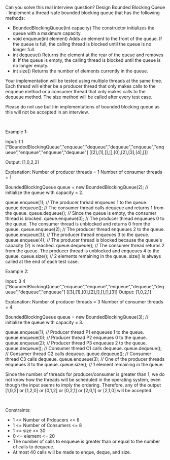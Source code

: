 Can you solve this real interview question? Design Bounded Blocking Queue - Implement a thread-safe bounded blocking queue that has the following methods:

 * BoundedBlockingQueue(int capacity) The constructor initializes the queue with a maximum capacity.
 * void enqueue(int element) Adds an element to the front of the queue. If the queue is full, the calling thread is blocked until the queue is no longer full.
 * int dequeue() Returns the element at the rear of the queue and removes it. If the queue is empty, the calling thread is blocked until the queue is no longer empty.
 * int size() Returns the number of elements currently in the queue.

Your implementation will be tested using multiple threads at the same time. Each thread will either be a producer thread that only makes calls to the enqueue method or a consumer thread that only makes calls to the dequeue method. The size method will be called after every test case.

Please do not use built-in implementations of bounded blocking queue as this will not be accepted in an interview.

 

Example 1:


Input:
1
1
["BoundedBlockingQueue","enqueue","dequeue","dequeue","enqueue","enqueue","enqueue","enqueue","dequeue"]
[[2],[1],[],[],[0],[2],[3],[4],[]]

Output:
[1,0,2,2]

Explanation:
Number of producer threads = 1
Number of consumer threads = 1

BoundedBlockingQueue queue = new BoundedBlockingQueue(2);   // initialize the queue with capacity = 2.

queue.enqueue(1);   // The producer thread enqueues 1 to the queue.
queue.dequeue();    // The consumer thread calls dequeue and returns 1 from the queue.
queue.dequeue();    // Since the queue is empty, the consumer thread is blocked.
queue.enqueue(0);   // The producer thread enqueues 0 to the queue. The consumer thread is unblocked and returns 0 from the queue.
queue.enqueue(2);   // The producer thread enqueues 2 to the queue.
queue.enqueue(3);   // The producer thread enqueues 3 to the queue.
queue.enqueue(4);   // The producer thread is blocked because the queue's capacity (2) is reached.
queue.dequeue();    // The consumer thread returns 2 from the queue. The producer thread is unblocked and enqueues 4 to the queue.
queue.size();       // 2 elements remaining in the queue. size() is always called at the end of each test case.


Example 2:


Input:
3
4
["BoundedBlockingQueue","enqueue","enqueue","enqueue","dequeue","dequeue","dequeue","enqueue"]
[[3],[1],[0],[2],[],[],[],[3]]
Output:
[1,0,2,1]

Explanation:
Number of producer threads = 3
Number of consumer threads = 4

BoundedBlockingQueue queue = new BoundedBlockingQueue(3);   // initialize the queue with capacity = 3.

queue.enqueue(1);   // Producer thread P1 enqueues 1 to the queue.
queue.enqueue(0);   // Producer thread P2 enqueues 0 to the queue.
queue.enqueue(2);   // Producer thread P3 enqueues 2 to the queue.
queue.dequeue();    // Consumer thread C1 calls dequeue.
queue.dequeue();    // Consumer thread C2 calls dequeue.
queue.dequeue();    // Consumer thread C3 calls dequeue.
queue.enqueue(3);   // One of the producer threads enqueues 3 to the queue.
queue.size();       // 1 element remaining in the queue.

Since the number of threads for producer/consumer is greater than 1, we do not know how the threads will be scheduled in the operating system, even though the input seems to imply the ordering. Therefore, any of the output [1,0,2] or [1,2,0] or [0,1,2] or [0,2,1] or [2,0,1] or [2,1,0] will be accepted.


 

Constraints:

 * 1 <= Number of Prdoucers <= 8
 * 1 <= Number of Consumers <= 8
 * 1 <= size <= 30
 * 0 <= element <= 20
 * The number of calls to enqueue is greater than or equal to the number of calls to dequeue.
 * At most 40 calls will be made to enque, deque, and size.
